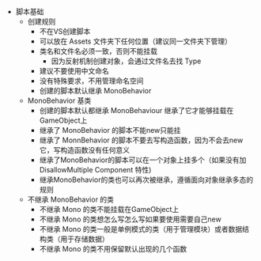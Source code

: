 
- 脚本基础
	- 创建规则
		- 不在VS创建脚本
		- 可以放在 Assets 文件夹下任何位置（建议同一文件夹下管理）
		- 类名和文件名必须一致，否则不能挂载
			- 因为反射机制创建对象，会通过文件名去找 Type
		- 建议不要使用中文命名
		- 没有特殊要求，不用管理命名空间
		- 创建的脚本默认继承 MonoBehavior
	- MonoBehavior 基类
		- 创建的脚本默认都继承 MonoBehaviour 继承了它才能够挂载在GameObject上
		- 继承了 MonoBehavior 的脚本不能new只能挂
		- 继承了 MonnBehavior 的脚本不要去写构造函数，因为不会去new它，写构造函数没有任何意义
		- 继承了MonoBehavior的脚本可以在一个对象上挂多个（如果没有加 DisallowMultiple Component 特性)
		- 继承MonoBehavior的类也可以再次被继承，遵循面向对象继承多态的规则
	- 不继承 MonoBehavior 的类
		- 不继承 Mono 的类不能挂载在GameObject上
		- 不继承 Mono 的类想怎么写怎么写如果要使用需要自己new
		- 不继承 Mono 的类一般是单例模式的类（用于管理模块）或者数据结构类（用于存储数据）
		- 不继承 Mono 的类不用保留默认出现的几个函数
